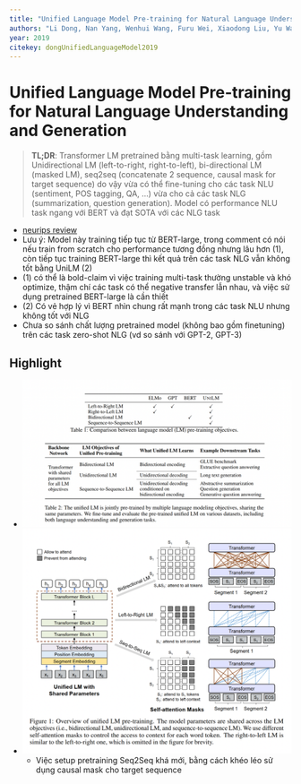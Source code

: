 ```yaml
---
title: "Unified Language Model Pre-training for Natural Language Understanding and Generation"
authors: "Li Dong, Nan Yang, Wenhui Wang, Furu Wei, Xiaodong Liu, Yu Wang, Jianfeng Gao, Ming Zhou, Hsiao-Wuen Hon"
year: 2019
citekey: dongUnifiedLanguageModel2019
---
```


# Unified Language Model Pre-training for Natural Language Understanding and Generation
> **TL;DR**:  Transformer LM pretrained bằng multi-task learning, gồm Unidirectional LM (left-to-right, right-to-left), bi-directional LM (masked LM), seq2seq (concatenate 2 sequence, causal mask for target sequence) do vậy vừa có thể fine-tuning cho các task NLU (sentiment, POS tagging, QA, ...) vừa cho cả các task NLG (summarization, question generation). Model có performance NLU task ngang với BERT và đạt SOTA với các NLG task

- [neurips review](https://proceedings.neurips.cc/paper/2019/file/c20bb2d9a50d5ac1f713f8b34d9aac5a-Reviews.html)
- Lưu ý: Model này training tiếp tục từ BERT-large, trong comment có nói nếu train from scratch cho performance tương đồng nhưng lâu hơn (1), còn tiếp tục training BERT-large thì kết quả trên các task NLG vẫn không tốt bằng UniLM (2)
- (1) có thể là bold-claim vì việc training multi-task thường unstable và khó optimize, thậm chí các task có thể negative transfer lẫn nhau, và việc sử dụng pretrained BERT-large là cần thiết
- (2) Có vẻ hợp lý vì BERT nhìn chung rất mạnh trong các task NLU nhưng không tốt với NLG
- Chưa so sánh chất lượng pretrained model (không bao gồm finetuning) trên các task zero-shot NLG (vd so sánh với GPT-2, GPT-3)

## Highlight
- ![](./static/images/2021-05-11-23-40-52.png)
- ![](./static/images/2021-05-11-23-44-00.png)
  - Việc setup pretraining Seq2Seq khá mới, bằng cách khéo léo sử dụng causal mask cho target sequence